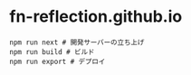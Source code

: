 # fn-reflection.github.io

```
npm run next # 開発サーバーの立ち上げ
npm run build # ビルド
npm run export # デプロイ
```